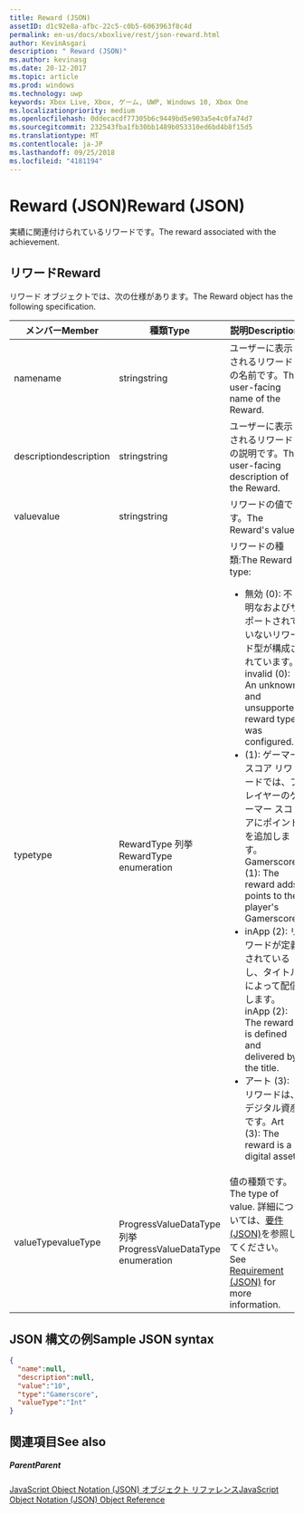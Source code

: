 ```yaml
---
title: Reward (JSON)
assetID: d1c92e8a-afbc-22c5-c0b5-6063963f8c4d
permalink: en-us/docs/xboxlive/rest/json-reward.html
author: KevinAsgari
description: " Reward (JSON)"
ms.author: kevinasg
ms.date: 20-12-2017
ms.topic: article
ms.prod: windows
ms.technology: uwp
keywords: Xbox Live, Xbox, ゲーム, UWP, Windows 10, Xbox One
ms.localizationpriority: medium
ms.openlocfilehash: 0ddecacdf77305b6c9449bd5e903a5e4c0fa74d7
ms.sourcegitcommit: 232543fba1fb30bb1489b053310ed6bd4b8f15d5
ms.translationtype: MT
ms.contentlocale: ja-JP
ms.lasthandoff: 09/25/2018
ms.locfileid: "4181194"
---
```

# <a name="reward-json"></a><span data-ttu-id="40068-104">Reward (JSON)</span><span class="sxs-lookup"><span data-stu-id="40068-104">Reward (JSON)</span></span>
<span data-ttu-id="40068-105">実績に関連付けられているリワードです。</span><span class="sxs-lookup"><span data-stu-id="40068-105">The reward associated with the achievement.</span></span>
<a id="ID4EN"></a>


## <a name="reward"></a><span data-ttu-id="40068-106">リワード</span><span class="sxs-lookup"><span data-stu-id="40068-106">Reward</span></span>

<span data-ttu-id="40068-107">リワード オブジェクトでは、次の仕様があります。</span><span class="sxs-lookup"><span data-stu-id="40068-107">The Reward object has the following specification.</span></span>

| <span data-ttu-id="40068-108">メンバー</span><span class="sxs-lookup"><span data-stu-id="40068-108">Member</span></span>| <span data-ttu-id="40068-109">種類</span><span class="sxs-lookup"><span data-stu-id="40068-109">Type</span></span>| <span data-ttu-id="40068-110">説明</span><span class="sxs-lookup"><span data-stu-id="40068-110">Description</span></span>|
| --- | --- | --- |
| <span data-ttu-id="40068-111">name</span><span class="sxs-lookup"><span data-stu-id="40068-111">name</span></span>| <span data-ttu-id="40068-112">string</span><span class="sxs-lookup"><span data-stu-id="40068-112">string</span></span>| <span data-ttu-id="40068-113">ユーザーに表示されるリワードの名前です。</span><span class="sxs-lookup"><span data-stu-id="40068-113">The user-facing name of the Reward.</span></span>|
| <span data-ttu-id="40068-114">description</span><span class="sxs-lookup"><span data-stu-id="40068-114">description</span></span>| <span data-ttu-id="40068-115">string</span><span class="sxs-lookup"><span data-stu-id="40068-115">string</span></span>| <span data-ttu-id="40068-116">ユーザーに表示されるリワードの説明です。</span><span class="sxs-lookup"><span data-stu-id="40068-116">The user-facing description of the Reward.</span></span>|
| <span data-ttu-id="40068-117">value</span><span class="sxs-lookup"><span data-stu-id="40068-117">value</span></span>| <span data-ttu-id="40068-118">string</span><span class="sxs-lookup"><span data-stu-id="40068-118">string</span></span>| <span data-ttu-id="40068-119">リワードの値です。</span><span class="sxs-lookup"><span data-stu-id="40068-119">The Reward's value.</span></span>|
| <span data-ttu-id="40068-120">type</span><span class="sxs-lookup"><span data-stu-id="40068-120">type</span></span>| <span data-ttu-id="40068-121">RewardType 列挙</span><span class="sxs-lookup"><span data-stu-id="40068-121">RewardType enumeration</span></span>| <span data-ttu-id="40068-122">リワードの種類:</span><span class="sxs-lookup"><span data-stu-id="40068-122">The Reward type:</span></span> <ul><li><span data-ttu-id="40068-123">無効 (0): 不明なおよびサポートされていないリワード型が構成されています。</span><span class="sxs-lookup"><span data-stu-id="40068-123">invalid (0): An unknown and unsupported reward type was configured.</span></span></li><li><span data-ttu-id="40068-124">(1): ゲーマー スコア リワードでは、プレイヤーのゲーマー スコアにポイントを追加します。</span><span class="sxs-lookup"><span data-stu-id="40068-124">Gamerscore (1): The reward adds points to the player's Gamerscore.</span></span></li><li><span data-ttu-id="40068-125">inApp (2): リワードが定義されているし、タイトルによって配信します。</span><span class="sxs-lookup"><span data-stu-id="40068-125">inApp (2): The reward is defined and delivered by the title.</span></span></li><li><span data-ttu-id="40068-126">アート (3): リワードは、デジタル資産です。</span><span class="sxs-lookup"><span data-stu-id="40068-126">Art (3): The reward is a digital asset.</span></span></li></ul> | 
| <span data-ttu-id="40068-127">valueType</span><span class="sxs-lookup"><span data-stu-id="40068-127">valueType</span></span>| <span data-ttu-id="40068-128">ProgressValueDataType 列挙</span><span class="sxs-lookup"><span data-stu-id="40068-128">ProgressValueDataType enumeration</span></span>| <span data-ttu-id="40068-129">値の種類です。</span><span class="sxs-lookup"><span data-stu-id="40068-129">The type of value.</span></span> <span data-ttu-id="40068-130">詳細については、[要件 (JSON)](json-requirement.md)を参照してください。</span><span class="sxs-lookup"><span data-stu-id="40068-130">See [Requirement (JSON)](json-requirement.md) for more information.</span></span>|

<a id="ID4EBD"></a>


## <a name="sample-json-syntax"></a><span data-ttu-id="40068-131">JSON 構文の例</span><span class="sxs-lookup"><span data-stu-id="40068-131">Sample JSON syntax</span></span>


```json
{
  "name":null,
  "description":null,
  "value":"10",
  "type":"Gamerscore",
  "valueType":"Int"
}

```


<a id="ID4EKD"></a>


## <a name="see-also"></a><span data-ttu-id="40068-132">関連項目</span><span class="sxs-lookup"><span data-stu-id="40068-132">See also</span></span>

<a id="ID4EMD"></a>


##### <a name="parent"></a><span data-ttu-id="40068-133">Parent</span><span class="sxs-lookup"><span data-stu-id="40068-133">Parent</span></span>

[<span data-ttu-id="40068-134">JavaScript Object Notation (JSON) オブジェクト リファレンス</span><span class="sxs-lookup"><span data-stu-id="40068-134">JavaScript Object Notation (JSON) Object Reference</span></span>](atoc-xboxlivews-reference-json.md)
